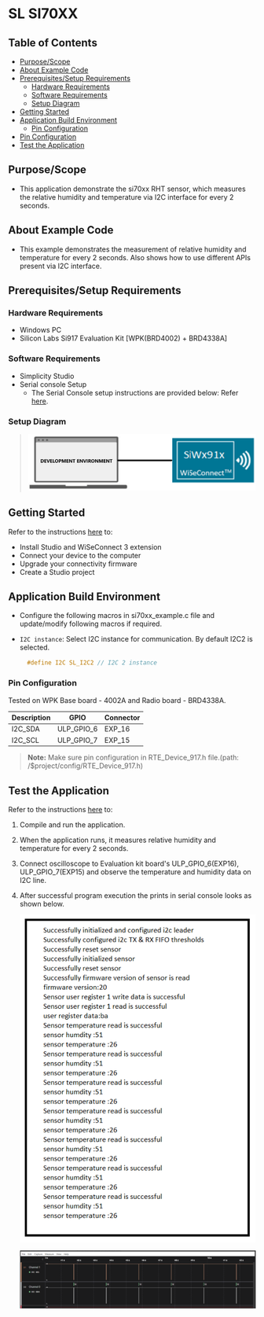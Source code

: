 # SL SI70XX

## Table of Contents

- [Purpose/Scope](#purposescope)
- [About Example Code](#about-example-code)
- [Prerequisites/Setup Requirements](#prerequisitessetup-requirements)
  - [Hardware Requirements](#hardware-requirements)
  - [Software Requirements](#software-requirements)
  - [Setup Diagram](#setup-diagram)
- [Getting Started](#getting-started)
- [Application Build Environment](#application-build-environment)
  - [Pin Configuration](#pin-configuration)
- [Pin Configuration](#pin-configuration)
- [Test the Application](#test-the-application)

## Purpose/Scope

- This application demonstrate the si70xx RHT sensor, which measures the relative humidity and temperature via I2C interface for every 2 seconds.

## About Example Code

- This example demonstrates the measurement of relative humidity and temperature for every 2 seconds. Also shows how to use different APIs present via I2C interface.

## Prerequisites/Setup Requirements

### Hardware Requirements

- Windows PC
- Silicon Labs Si917 Evaluation Kit [WPK(BRD4002) + BRD4338A]

### Software Requirements

- Simplicity Studio
- Serial console Setup
  - The Serial Console setup instructions are provided below:
Refer [here](https://docs.silabs.com/wiseconnect/latest/wiseconnect-getting-started/getting-started-with-soc-mode#perform-console-output-and-input-for-brd4338-a).

### Setup Diagram

> ![Figure: Introduction](resources/readme/setupdiagram.png)

## Getting Started

Refer to the instructions [here](https://docs.silabs.com/wiseconnect/latest/wiseconnect-getting-started/) to:

- Install Studio and WiSeConnect 3 extension
- Connect your device to the computer
- Upgrade your connectivity firmware
- Create a Studio project

## Application Build Environment

- Configure the following macros in si70xx_example.c file and update/modify following macros if required.

- `I2C instance`: Select I2C instance for communication. By default I2C2 is selected.

  ```C
    #define I2C SL_I2C2 // I2C 2 instance
  ```

### Pin Configuration

Tested on WPK Base board - 4002A and Radio board - BRD4338A.

| Description  | GPIO       | Connector |
| -------------| -----------| ----------|
| I2C_SDA      | ULP_GPIO_6 | EXP_16    |
| I2C_SCL      | ULP_GPIO_7 | EXP_15    |

> **Note:** Make sure pin configuration in RTE_Device_917.h file.(path: /$project/config/RTE_Device_917.h)

## Test the Application

Refer to the instructions [here](https://docs.silabs.com/wiseconnect/latest/wiseconnect-getting-started/) to:

1. Compile and run the application.
2. When the application runs, it measures relative humidity and temperature for every 2 seconds.
3. Connect oscilloscope to Evaluation kit board's ULP_GPIO_6(EXP16), ULP_GPIO_7(EXP15) and observe the temperature and humidity data on I2C line.
4. After successful program execution the prints in serial console looks as shown below.

   ![Figure: Introduction](resources/readme/output1.png)

   ![Figure: Introduction](resources/readme/output2.png)
